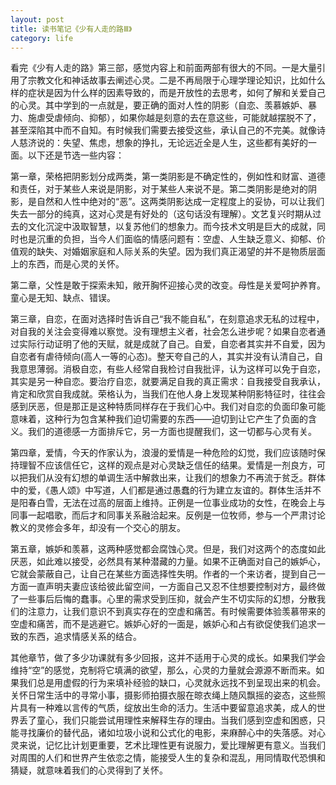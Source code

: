 ```yaml
---
layout: post
title: 读书笔记《少有人走的路Ⅲ》
category: life
---
```


看完《少有人走的路》第三部，感觉内容上和前面两部有很大的不同。一是大量引用了宗教文化和神话故事去阐述心灵。二是不再局限于心理学理论知识，比如什么样的症状是因为什么样的因素导致的，而是开放性的去思考，如何了解和关爱自己的心灵。其中学到的一点就是，要正确的面对人性的阴影（自恋、羡慕嫉妒、暴力、施虐受虐倾向、抑郁），如果你越是刻意的去在意这些，可能就越摆脱不了，甚至深陷其中而不自知。有时候我们需要去接受这些，承认自己的不完美。就像诗人慈济说的：失望、焦虑，想象的挣扎，无论远近全是人生，这些都有美好的一面。以下还是节选一些内容：

第一章，荣格把阴影划分成两类，第一类阴影是不确定性的，例如性和财富、道德和责任，对于某些人来说是阴影，对于某些人来说不是。第二类阴影是绝对的阴影，是自然和人性中绝对的“恶”。这两类阴影达成一定程度上的妥协，可以让我们失去一部分的纯真，这对心灵是有好处的（这句话没有理解）。文艺复兴时期从过去的文化沉淀中汲取智慧，以复苏他们的想象力。而今技术文明是巨大的成就，同时也是沉重的负担，当今人们面临的情感问题有：空虚、人生缺乏意义、抑郁、价值观的缺失、对婚姻家庭和人际关系的失望。因为我们真正渴望的并不是物质层面上的东西，而是心灵的关怀。

第二章，父性是敢于探索未知，敞开胸怀迎接心灵的改变。母性是关爱呵护养育。童心是无知、缺点、错误。

第三章，自恋，在面对选择时告诉自己“我不能自私”，在刻意追求无私的过程中，对自我的关注会变得难以察觉。没有理想主义者，社会怎么进步呢？如果自恋者通过实际行动证明了他的天赋，就是成就了自己。自爱，自恋者其实并不自爱，因为自恋者有虐待倾向(高人一等的心态)。整天夸自己的人，其实并没有认清自己，自我意思薄弱。消极自恋，有些人经常自我检讨自我批评，认为这样可以免于自恋，其实是另一种自恋。要治疗自恋，就要满足自我的真正需求：自我接受自我承认，肯定和欣赏自我成就。荣格认为，当我们在他人身上发现某种阴影特征时，往往会感到厌恶，但是那正是这种特质同样存在于我们心中。我们对自恋的负面印象可能意味着，这种行为包含某种我们迫切需要的东西——迫切到让它产生了负面的含义。我们的道德感一方面排斥它，另一方面也提醒我们，这一切都与心灵有关。

第四章，爱情，今天的作家认为，浪漫的爱情是一种危险的幻觉，我们应该随时保持理智不应该信任它，这样的观点是对心灵缺乏信任的结果。爱情是一剂良方，可以把我们从没有幻想的单调生活中解救出来，让我们的想象力不再流于贫乏。群体中的爱，《愚人颂》中写道，人们都是通过愚蠢的行为建立友谊的。群体生活并不是阳春白雪，无法在过高的层面上维持。正例是一位事业成功的女性，在晚会上与同事一起唱歌，而后才和同事关系融洽起来。反例是一位牧师，参与一个严肃讨论教义的灵修会多年，却没有一个交心的朋友。

第五章，嫉妒和羡慕，这两种感觉都会腐蚀心灵。但是，我们对这两个的态度如此厌恶，如此难以接受，必然具有某种潜藏的力量。如果不正确面对自己的嫉妒心，它就会蒙蔽自己，让自己在某些方面选择性失明。作者的一个来访者，提到自己一方面一直声明夫妻应该给彼此留空间，一方面自己又忍不住想要控制对方，最终做了一些事后后悔的蠢事。心里的需求受到压抑，就会产生不切实际的幻想，分散我们的注意力，让我们意识不到真实存在的空虚和痛苦。有时候需要体验羡慕带来的空虚和痛苦，而不是逃避它。嫉妒心好的一面是，嫉妒心和占有欲促使我们追求一致的东西，追求情感关系的结合。

其他章节，做了多少功课就有多少回报，这并不适用于心灵的成长。如果我们学会维持“空”的感觉，克制将它填满的欲望，那么，心灵的力量就会源源不断而来。如果我们总是用虚假的行为来填补经验的缺口，心灵就永远找不到呈现出来的机会。关怀日常生活中的寻常小事，摄影师拍摄衣服在晾衣绳上随风飘摇的姿态，这些照片具有一种难以言传的气质，绽放出生命的活力。生活中要留意追求美，成人的世界丢了童心，我们只能尝试用理性来解释生存的理由。当我们感到空虚和困惑，只能寻找廉价的替代品，诸如垃圾小说和公式化的电影，来麻醉心中的失落感。对心灵来说，记忆比计划更重要，艺术比理性更有说服力，爱比理解更有意义。当我们对周围的人们和世界产生依恋之情，能接受人生的复杂和混乱，用同情取代恐惧和猜疑，就意味着我们的心灵得到了关怀。




